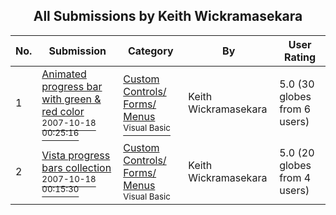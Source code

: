 ﻿<div align="center">

## All Submissions by Keith Wickramasekara

</div>

No.  | Submission | Category | By   | User Rating
---- | ---------- | -------- | ---- | -----------
1 | [Animated progress bar with green &amp; red color<br /><sup>2007-10-18 00:25:16</sup>](https://github.com/Planet-Source-Code/keith-wickramasekara-animated-progress-bar-with-green-amp-red-color__1-69506) | [Custom Controls/ Forms/  Menus<br /><sup>Visual Basic</sup>](../ByCategory/custom-controls-forms-menus__1-4.md) | Keith Wickramasekara | 5.0 (30 globes from 6 users)
2 | [Vista progress bars collection<br /><sup>2007-10-18 00:15:30</sup>](https://github.com/Planet-Source-Code/keith-wickramasekara-vista-progress-bars-collection__1-69504) | [Custom Controls/ Forms/  Menus<br /><sup>Visual Basic</sup>](../ByCategory/custom-controls-forms-menus__1-4.md) | Keith Wickramasekara | 5.0 (20 globes from 4 users)
